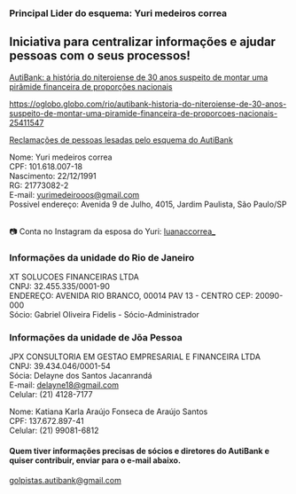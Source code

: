 ### Principal Lider do esquema: Yuri medeiros correa

## Iniciativa para centralizar informações e ajudar pessoas com o seus processos!

[AutiBank: a história do niteroiense de 30 anos suspeito de montar uma pirâmide financeira de proporções nacionais](https://extra.globo.com/casos-de-policia/autibank-historia-do-niteroiense-de-30-anos-suspeito-de-montar-uma-piramide-financeira-de-proporcoes-nacionais-25412626.html)

https://oglobo.globo.com/rio/autibank-historia-do-niteroiense-de-30-anos-suspeito-de-montar-uma-piramide-financeira-de-proporcoes-nacionais-25411547

[Reclamações de pessoas lesadas pelo esquema do AutiBank](https://www.reclameaqui.com.br/empresa/autibank/)<br />

Nome: Yuri medeiros correa<br />
CPF: 101.618.007-18<br />
Nascimento: 22/12/1991<br />
RG: 21773082-2<br />
E-mail: yurimedeirooos@gmail.com<br />
Possivel endereço: Avenida 9 de Julho, 4015, Jardim Paulista, São Paulo/SP<br /><br />

📷 Conta no Instagram da esposa do Yuri: [luanaccorrea_](https://www.instagram.com/luanaccorrea_)

### Informações da unidade do Rio de Janeiro

XT SOLUCOES FINANCEIRAS LTDA<br />
CNPJ: 32.455.335/0001-90<br />
ENDEREÇO: AVENIDA RIO BRANCO, 00014 PAV 13 - CENTRO CEP: 20090-000<br />
Sócio: Gabriel Oliveira Fidelis - Sócio-Administrador<br />

### Informações da unidade de Jõa Pessoa

JPX CONSULTORIA EM GESTAO EMPRESARIAL E FINANCEIRA LTDA<br />
CNPJ: 39.434.046/0001-54<br />
Sócia: Delayne dos Santos Jacanrandá<br />
E-mail: delayne18@gmail.com<br />
Celular: (21) 4128-7177<br />

Nome:  Katiana Karla Araújo Fonseca de Araújo Santos<br />
CPF: 137.672.897-41<br />
Celular: (21) 99081-6812<br />


#### Quem tiver informações precisas de sócios e diretores do AutiBank e quiser contribuir, enviar para o e-mail abaixo.

golpistas.autibank@gmail.com

